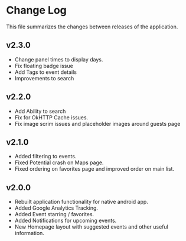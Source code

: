 Change Log
==========

This file summarizes the changes between releases of the application.

v2.3.0
---------------------
 * Change panel times to display days.
 * Fix floating badge issue
 * Add Tags to event details
 * Improvements to search

v2.2.0
---------------------
 * Add Ability to search
 * Fix for OkHTTP Cache issues.
 * Fix image scrim issues and placeholder images around guests page

v2.1.0
---------------------
 * Added filtering to events.
 * Fixed Potential crash on Maps page.
 * Fixed ordering on favorites page and improved order on main list.

v2.0.0
---------------------
 * Rebuilt application functionality for native android app.
 * Added Google Analytics Tracking.
 * Added Event starring / favorites.
 * Added Notifications for upcoming events.
 * New Homepage layout with suggested events and other useful information.
